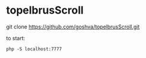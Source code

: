 # topelbrusScroll

git clone https://github.com/goshva/topelbrusScroll.git

to start:

``` php -S localhost:7777 ```
